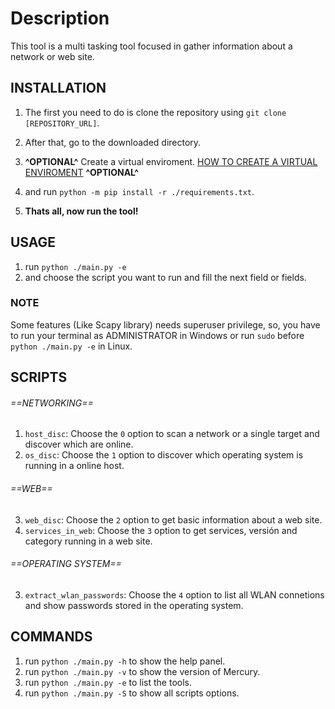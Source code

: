 # Description
This tool is a multi tasking tool focused in gather information about a network or web site.

## INSTALLATION

1. The first you need to do is clone the repository using `git clone [REPOSITORY_URL]`.

2. After that, go to the downloaded directory.
3.  **^OPTIONAL^** Create a virtual enviroment. [HOW TO CREATE A VIRTUAL ENVIROMENT](https://www.geeksforgeeks.org/creating-python-virtual-environment-windows-linux/) **^OPTIONAL^**
4. and run `python -m pip install -r ./requirements.txt`.

3. **Thats all, now run the tool!**


## USAGE

1. run `python ./main.py -e`
2. and choose the script you want to run and fill the next field or fields.

### NOTE
Some features (Like Scapy library) needs superuser privilege, so, you have to run your terminal as ADMINISTRATOR in Windows or run `sudo` before `python ./main.py -e` in Linux.


## SCRIPTS

###### ==NETWORKING==
1. `host_disc`: Choose the `0` option to scan a network or a single target and discover which are online.
2. `os_disc`: Choose the `1` option to discover which operating system is running in a online host.

###### ==WEB==
3. `web_disc`: Choose the `2` option to get basic information about a web site.
4. `services_in_web`: Choose the `3` option to get services, versión and category running in a web site.

###### ==OPERATING SYSTEM==
3. `extract_wlan_passwords`: Choose the `4` option to list all WLAN connetions and show passwords stored in the operating system.


## COMMANDS

1. run `python ./main.py -h` to show the help panel.
2. run `python ./main.py -v` to show the version of Mercury.
3. run `python ./main.py -e` to list the tools.
4. run `python ./main.py -S` to show all scripts options.